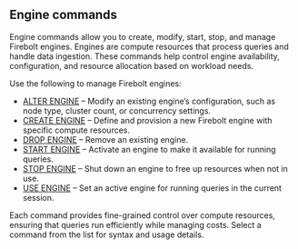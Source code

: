 ## [](#engine-commands)Engine commands

Engine commands allow you to create, modify, start, stop, and manage Firebolt engines. Engines are compute resources that process queries and handle data ingestion. These commands help control engine availability, configuration, and resource allocation based on workload needs.

Use the following to manage Firebolt engines:

- [ALTER ENGINE](/sql_reference/commands/engines/alter-engine.html) – Modify an existing engine’s configuration, such as node type, cluster count, or concurrency settings.
- [CREATE ENGINE](/sql_reference/commands/engines/create-engine.html) – Define and provision a new Firebolt engine with specific compute resources.
- [DROP ENGINE](/sql_reference/commands/engines/drop-engine.html) – Remove an existing engine.
- [START ENGINE](/sql_reference/commands/engines/start-engine.html) – Activate an engine to make it available for running queries.
- [STOP ENGINE](/sql_reference/commands/engines/stop-engine.html) – Shut down an engine to free up resources when not in use.
- [USE ENGINE](/sql_reference/commands/engines/use-engine.html) – Set an active engine for running queries in the current session.

Each command provides fine-grained control over compute resources, ensuring that queries run efficiently while managing costs. Select a command from the list for syntax and usage details.
